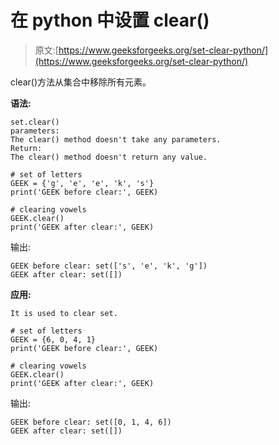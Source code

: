 # 在 python 中设置 clear()

> 原文:[https://www.geeksforgeeks.org/set-clear-python/](https://www.geeksforgeeks.org/set-clear-python/)

clear()方法从集合中移除所有元素。

**语法:**

```
set.clear()
parameters:
The clear() method doesn't take any parameters.
Return:
The clear() method doesn't return any value.

```

```
# set of letters
GEEK = {'g', 'e', 'e', 'k', 's'}
print('GEEK before clear:', GEEK)

# clearing vowels
GEEK.clear()
print('GEEK after clear:', GEEK)
```

输出:

```
GEEK before clear: set(['s', 'e', 'k', 'g'])
GEEK after clear: set([])

```

**应用:**

```
It is used to clear set.

```

```
# set of letters
GEEK = {6, 0, 4, 1}
print('GEEK before clear:', GEEK)

# clearing vowels
GEEK.clear()
print('GEEK after clear:', GEEK) 
```

输出:

```
GEEK before clear: set([0, 1, 4, 6])
GEEK after clear: set([])

```